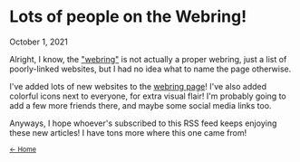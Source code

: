 # Lots of people on the Webring!
October 1, 2021

Alright, I know, the ["webring"](https://worthyox.github.io/webring.html) is
not actually a proper webring, just a list of poorly-linked websites, but I had
no idea what to name the page otherwise.

I've added lots of new websites to the
[webring page](https://worthyox.github.io/webring.html)! I've also added colorful
icons next to everyone, for extra visual flair! I'm probably going to add a few more
friends there, and maybe some social media links too.

Anyways, I hope whoever's subscribed to this RSS feed keeps enjoying these new
articles! I have tons more where this one came from!

<small><a href="blog.html">← Home</a></small>
